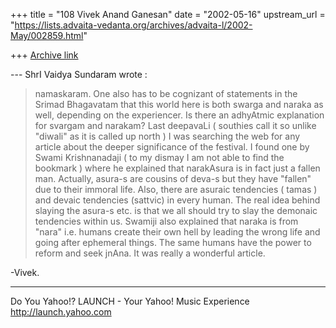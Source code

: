 +++
title = "108 Vivek Anand Ganesan"
date = "2002-05-16"
upstream_url = "https://lists.advaita-vedanta.org/archives/advaita-l/2002-May/002859.html"

+++
[Archive link](https://lists.advaita-vedanta.org/archives/advaita-l/2002-May/002859.html)

--- ShrI Vaidya Sundaram wrote :
> namaskaram.
>  One also has to be cognizant of statements in the Srimad
> Bhagavatam that
> this world here is both swarga and naraka as well,
> depending on the experiencer.
Is there an adhyAtmic explanation for svargam and narakam?
Last deepavaLi ( southies call it so unlike "diwali" as it
is called up north ) I was searching the web for any
article about the deeper significance of the festival.
I found one by Swami Krishnanadaji ( to my dismay I am not
able to find the bookmark ) where he explained that
narakAsura is in fact just a fallen man. Actually, asura-s
are cousins of deva-s but they have "fallen" due to their
immoral life.  Also, there are asuraic tendencies ( tamas )
and devaic tendencies (sattvic) in every human. The real
idea behind slaying the asura-s etc. is that we all should
try to slay the demonaic tendencies within us. Swamiji also
explained that naraka is from "nara" i.e. humans create
their own hell by leading the wrong life and going after
ephemeral things. The same humans have the power to reform
and seek jnAna. It was really a wonderful article.

-Vivek.

__________________________________________________
Do You Yahoo!?
LAUNCH - Your Yahoo! Music Experience
http://launch.yahoo.com

